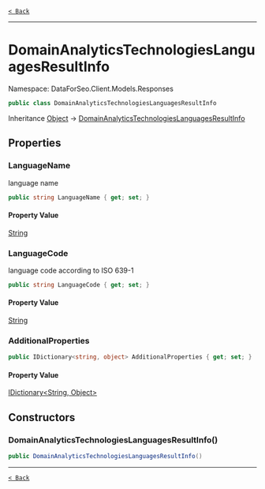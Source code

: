 [`< Back`](./)

---

# DomainAnalyticsTechnologiesLanguagesResultInfo

Namespace: DataForSeo.Client.Models.Responses

```csharp
public class DomainAnalyticsTechnologiesLanguagesResultInfo
```

Inheritance [Object](https://docs.microsoft.com/en-us/dotnet/api/system.object) → [DomainAnalyticsTechnologiesLanguagesResultInfo](./dataforseo.client.models.responses.domainanalyticstechnologieslanguagesresultinfo)

## Properties

### **LanguageName**

language name

```csharp
public string LanguageName { get; set; }
```

#### Property Value

[String](https://docs.microsoft.com/en-us/dotnet/api/system.string)<br>

### **LanguageCode**

language code according to ISO 639-1

```csharp
public string LanguageCode { get; set; }
```

#### Property Value

[String](https://docs.microsoft.com/en-us/dotnet/api/system.string)<br>

### **AdditionalProperties**

```csharp
public IDictionary<string, object> AdditionalProperties { get; set; }
```

#### Property Value

[IDictionary&lt;String, Object&gt;](https://docs.microsoft.com/en-us/dotnet/api/system.collections.generic.idictionary-2)<br>

## Constructors

### **DomainAnalyticsTechnologiesLanguagesResultInfo()**

```csharp
public DomainAnalyticsTechnologiesLanguagesResultInfo()
```

---

[`< Back`](./)
